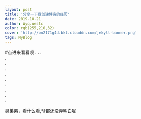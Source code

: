 ```yaml
---
layout: post
title: '分享一下我创建博客的经历'
date: 2019-10-21
author: Wyq.uestc
color: rgb(255,210,32)
cover: 'http://on2171g4d.bkt.clouddn.com/jekyll-banner.png'
tags: MyBlog
---
```



#点进来看看呗
    .
    .
    .  
    .  
    .  
    .   
    .   
    .   
    .   
    .   
    .   
    .   
    
      
        
          
            
              
                
                  
                    
                      
                        
                          
                           
臭弟弟，看什么看,爷都还没弄明白呢
